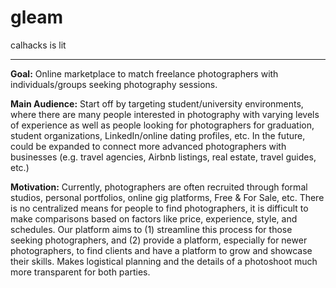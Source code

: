 # gleam
calhacks is lit

---

**Goal:** Online marketplace to match freelance photographers with individuals/groups seeking photography sessions. 

**Main Audience:** Start off by targeting student/university environments, where there are many people interested in photography with varying levels of experience as well as people looking for photographers for graduation, student organizations, LinkedIn/online dating profiles, etc.
In the future, could be expanded to connect more advanced photographers with businesses (e.g. travel agencies, Airbnb listings, real estate, travel guides, etc.)

**Motivation:** Currently, photographers are often recruited through formal studios, personal portfolios, online gig platforms, Free & For Sale, etc. There is no centralized means for people to find photographers, it is difficult to make comparisons based on factors like price, experience, style, and schedules.
Our platform aims to (1) streamline this process for those seeking photographers, and (2) provide a platform, especially for newer photographers, to find clients and have a platform to grow and showcase their skills. Makes logistical planning and the details of a photoshoot much more transparent for both parties. 

